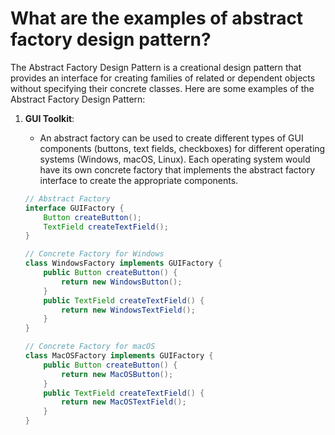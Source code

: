 # What are the examples of abstract factory design pattern?
The Abstract Factory Design Pattern is a creational design pattern that provides an interface for creating families of related or dependent objects without specifying their concrete classes. Here are some examples of the Abstract Factory Design Pattern:

1. **GUI Toolkit**:
   - An abstract factory can be used to create different types of GUI components (buttons, text fields, checkboxes) for different operating systems (Windows, macOS, Linux). Each operating system would have its own concrete factory that implements the abstract factory interface to create the appropriate components.

   ```java
   // Abstract Factory
   interface GUIFactory {
       Button createButton();
       TextField createTextField();
   }

   // Concrete Factory for Windows
   class WindowsFactory implements GUIFactory {
       public Button createButton() {
           return new WindowsButton();
       }
       public TextField createTextField() {
           return new WindowsTextField();
       }
   }

   // Concrete Factory for macOS
   class MacOSFactory implements GUIFactory {
       public Button createButton() {
           return new MacOSButton();
       }
       public TextField createTextField() {
           return new MacOSTextField();
       }
   }
   ```
